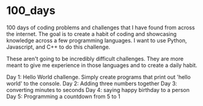 # 100_days
100 days of coding problems and challenges that I have found from across the internet. The goal is to create a habit of coding and showcasing knowledge across a few programming languages. I want to use Python, Javascript, and C++ to do this challenge.

These aren't going to be incredibly difficult challenges. They are more meant to give me experience in those languages and to create a daily habit.

Day 1: Hello World challenge. Simply create programs that print out 'hello world' to the console.
Day 2: Adding three numbers together
Day 3: converting minutes to seconds
Day 4: saying happy birthday to a person
Day 5: Programming a countdown from 5 to 1